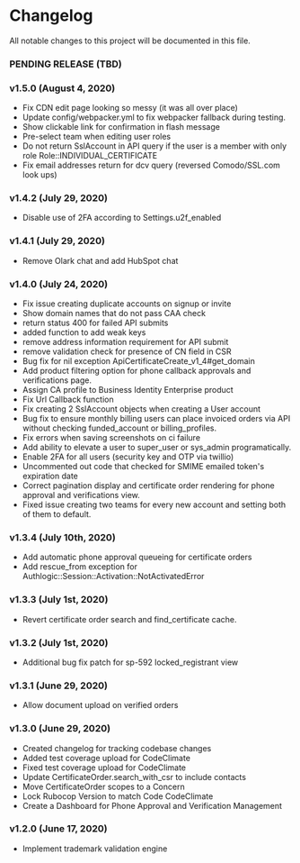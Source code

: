 # Changelog
All notable changes to this project will be documented in this file.

### PENDING RELEASE (TBD)

### v1.5.0 (August 4, 2020)

- Fix CDN edit page looking so messy (it was all over place)
- Update config/webpacker.yml to fix webpacker fallback during testing.
- Show clickable link for confirmation in flash message
- Pre-select team when editing user roles
- Do not return SslAccount in API query if the user is a member with only role Role::INDIVIDUAL_CERTIFICATE
- Fix email addresses return for dcv query (reversed Comodo/SSL.com look ups)

### v1.4.2 (July 29, 2020)

- Disable use of 2FA according to Settings.u2f_enabled

### v1.4.1 (July 29, 2020)

- Remove Olark chat and add HubSpot chat

### v1.4.0 (July 24, 2020)

- Fix issue creating duplicate accounts on signup or invite
- Show domain names that do not pass CAA check
- return status 400 for failed API submits
- added function to add weak keys
- remove address information requirement for API submit
- remove validation check for presence of CN field in CSR
- Bug fix for nil exception ApiCertificateCreate_v1_4#get_domain
- Add product filtering option for phone callback approvals and verifications page.
- Assign CA profile to Business Identity Enterprise product
- Fix Url Callback function
- Fix creating 2 SslAccount objects when creating a User account
- Bug fix to ensure monthly billing users can place invoiced orders via API without checking funded_account or billing_profiles.
- Fix errors when saving screenshots on ci failure
- Add ability to elevate a user to super_user or sys_admin programatically.
- Enable 2FA for all users (security key and OTP via twillio)
- Uncommented out code that checked for SMIME emailed token's expiration date
- Correct pagination display and certificate order rendering for phone
  approval and verifications view.
- Fixed issue creating two teams for every new account and setting both of them to default.

### v1.3.4 (July 10th, 2020)

- Add automatic phone approval queueing for certificate orders
- Add rescue_from exception for Authlogic::Session::Activation::NotActivatedError

### v1.3.3 (July 1st, 2020)

- Revert certificate order search and find_certificate cache.

### v1.3.2 (July 1st, 2020)

- Additional bug fix patch for sp-592 locked_registrant view

### v1.3.1 (June 29, 2020)

- Allow document upload on verified orders

### v1.3.0 (June 29, 2020)

- Created changelog for tracking codebase changes
- Added test coverage upload for CodeClimate
- Fixed test coverage upload for CodeClimate
- Update CertificateOrder.search_with_csr to include contacts
- Move CertificateOrder scopes to a Concern
- Lock Rubocop Version to match Code CodeClimate
- Create a Dashboard for Phone Approval and Verification Management

### v1.2.0 (June 17, 2020)

- Implement trademark validation engine
